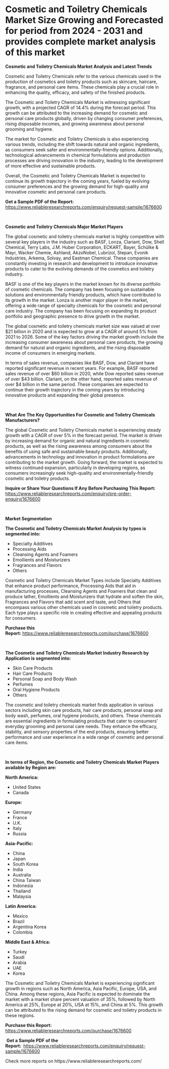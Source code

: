 <p><h1>Cosmetic and Toiletry Chemicals Market Size Growing and Forecasted for period from 2024 - 2031 and provides complete market analysis of this market</h1></p><p><strong>Cosmetic and Toiletry Chemicals Market Analysis and Latest Trends</strong></p>
<p><p>Cosmetic and Toiletry Chemicals refer to the various chemicals used in the production of cosmetics and toiletry products such as skincare, haircare, fragrance, and personal care items. These chemicals play a crucial role in enhancing the quality, efficacy, and safety of the finished products.</p><p>The Cosmetic and Toiletry Chemicals Market is witnessing significant growth, with a projected CAGR of 14.4% during the forecast period. This growth can be attributed to the increasing demand for cosmetic and personal care products globally, driven by changing consumer preferences, rising disposable incomes, and growing awareness about personal grooming and hygiene.</p><p>The market for Cosmetic and Toiletry Chemicals is also experiencing various trends, including the shift towards natural and organic ingredients, as consumers seek safer and environmentally-friendly options. Additionally, technological advancements in chemical formulations and production processes are driving innovation in the industry, leading to the development of more effective and sustainable products.</p><p>Overall, the Cosmetic and Toiletry Chemicals Market is expected to continue its growth trajectory in the coming years, fueled by evolving consumer preferences and the growing demand for high-quality and innovative cosmetic and personal care products.</p></p>
<p><strong>Get a Sample PDF of the Report:&nbsp;</strong> <a href="https://www.reliableresearchreports.com/enquiry/request-sample/1676600">https://www.reliableresearchreports.com/enquiry/request-sample/1676600</a></p>
<p>&nbsp;</p>
<p><strong>Cosmetic and Toiletry Chemicals Major Market Players</strong></p>
<p><p>The global cosmetic and toiletry chemicals market is highly competitive with several key players in the industry such as BASF, Lonza, Clariant, Dow, Shell Chemical, Terry Labs, J.M. Huber Corporation, ECKART, Bayer, Schülke & Mayr, Wacker Chemie, Ashland, AkzoNobel, Lubrizol, Stepan, Evonik Industries, Arkema, Solvay, and Eastman Chemical. These companies are constantly investing in research and development to introduce innovative products to cater to the evolving demands of the cosmetics and toiletry industry.</p><p>BASF is one of the key players in the market known for its diverse portfolio of cosmetic chemicals. The company has been focusing on sustainable solutions and environmentally friendly products, which have contributed to its growth in the market. Lonza is another major player in the market, offering a wide range of specialty chemicals for the cosmetic and personal care industry. The company has been focusing on expanding its product portfolio and geographic presence to drive growth in the market.</p><p>The global cosmetic and toiletry chemicals market size was valued at over $21 billion in 2020 and is expected to grow at a CAGR of around 5% from 2021 to 2026. Some of the key factors driving the market growth include the increasing consumer awareness about personal care products, the growing demand for natural and organic ingredients, and the rising disposable income of consumers in emerging markets.</p><p>In terms of sales revenue, companies like BASF, Dow, and Clariant have reported significant revenue in recent years. For example, BASF reported sales revenue of over $60 billion in 2020, while Dow reported sales revenue of over $43 billion. Clariant, on the other hand, reported sales revenue of over $4 billion in the same period. These companies are expected to continue their growth trajectory in the coming years by introducing innovative products and expanding their global presence.</p></p>
<p>&nbsp;</p>
<p><strong>What Are The Key Opportunities For Cosmetic and Toiletry Chemicals Manufacturers?</strong></p>
<p><p>The global Cosmetic and Toiletry Chemicals market is experiencing steady growth with a CAGR of over 5% in the forecast period. The market is driven by increasing demand for organic and natural ingredients in cosmetic products, as well as the rising awareness among consumers about the benefits of using safe and sustainable beauty products. Additionally, advancements in technology and innovation in product formulations are contributing to the market growth. Going forward, the market is expected to witness continued expansion, particularly in developing regions, as consumers increasingly seek high-quality and environmentally-friendly cosmetic and toiletry products.</p></p>
<p><strong>Inquire or Share Your Questions If Any Before Purchasing This Report:</strong> <a href="https://www.reliableresearchreports.com/enquiry/pre-order-enquiry/1676600">https://www.reliableresearchreports.com/enquiry/pre-order-enquiry/1676600</a></p>
<p>&nbsp;</p>
<p><strong>Market Segmentation</strong></p>
<p><strong>The Cosmetic and Toiletry Chemicals Market Analysis by types is segmented into:</strong></p>
<p><ul><li>Specialty Additives</li><li>Processing Aids</li><li>Cleansing Agents and Foamers</li><li>Emollients and Moisturizers</li><li>Fragrances and Flavors</li><li>Others</li></ul></p>
<p><p>Cosmetic and Toiletry Chemicals Market Types include Specialty Additives that enhance product performance, Processing Aids that aid in manufacturing processes, Cleansing Agents and Foamers that clean and produce lather, Emollients and Moisturizers that hydrate and soften the skin, Fragrances and Flavors that add scent and taste, and Others that encompass various other chemicals used in cosmetic and toiletry products. Each type plays a specific role in creating effective and appealing products for consumers.</p></p>
<p><strong>Purchase this Report:&nbsp;</strong><a href="https://www.reliableresearchreports.com/purchase/1676600">https://www.reliableresearchreports.com/purchase/1676600</a></p>
<p>&nbsp;</p>
<p><strong>The Cosmetic and Toiletry Chemicals Market Industry Research by Application is segmented into:</strong></p>
<p><ul><li>Skin Care Products</li><li>Hair Care Products</li><li>Personal Soap and Body Wash</li><li>Perfumes</li><li>Oral Hygiene Products</li><li>Others</li></ul></p>
<p><p>The cosmetic and toiletry chemicals market finds application in various sectors including skin care products, hair care products, personal soap and body wash, perfumes, oral hygiene products, and others. These chemicals are essential ingredients in formulating products that cater to consumers' everyday grooming and personal care needs. They enhance the efficacy, stability, and sensory properties of the end products, ensuring better performance and user experience in a wide range of cosmetic and personal care items.</p></p>
<p>&nbsp;</p>
<p><strong>In terms of Region, the Cosmetic and Toiletry Chemicals Market Players available by Region are:</strong></p>
<p>
    <p> <strong> North America: </strong>
        <ul>
            <li>United States</li>
            <li>Canada</li>
        </ul>
        </p> 
    <p> <strong> Europe: </strong>
        <ul>
            <li>Germany</li>
            <li>France</li>
            <li>U.K.</li>
            <li>Italy</li>
            <li>Russia</li>
        </ul>
        </p> 
    <p> <strong> Asia-Pacific: </strong>
        <ul>
            <li>China</li>
            <li>Japan</li>
            <li>South Korea</li>
            <li>India</li>
            <li>Australia</li>
            <li>China Taiwan</li>
            <li>Indonesia</li>
            <li>Thailand</li>
            <li>Malaysia</li>
        </ul>
        </p> 
    <p> <strong> Latin America: </strong>
        <ul>
            <li>Mexico</li>
            <li>Brazil</li>
            <li>Argentina Korea</li>
            <li>Colombia</li>
        </ul>
        </p> 
    <p> <strong> Middle East & Africa: </strong>
        <ul>
            <li>Turkey</li>
            <li>Saudi</li>
            <li>Arabia</li>
            <li>UAE</li>
            <li>Korea</li>
        </ul>
    </p>
    </p>
<p><p>The Cosmetic and Toiletry Chemicals Market is experiencing significant growth in regions such as North America, Asia Pacific, Europe, USA, and China. Among these regions, Asia Pacific is expected to dominate the market with a market share percent valuation of 35%, followed by North America at 25%, Europe at 20%, USA at 15%, and China at 5%. This growth can be attributed to the rising demand for cosmetic and toiletry products in these regions.</p></p>
<p><strong>Purchase this Report: </strong><a href="https://www.reliableresearchreports.com/purchase/1676600">https://www.reliableresearchreports.com/purchase/1676600</a></p>
<p>&nbsp;<strong>Get a Sample PDF of the Report:&nbsp;&nbsp;</strong><a href="https://www.reliableresearchreports.com/enquiry/request-sample/1676600">https://www.reliableresearchreports.com/enquiry/request-sample/1676600</a></p>
<p><strong></strong></p>
<p>Check more reports on https://www.reliableresearchreports.com/</p>